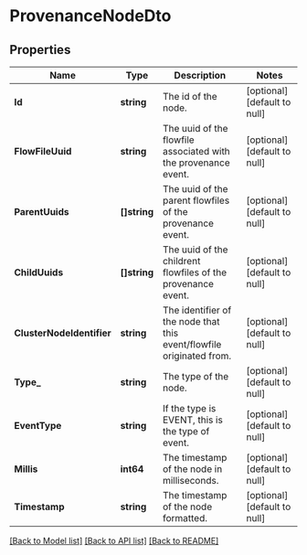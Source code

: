 # ProvenanceNodeDto

## Properties
Name | Type | Description | Notes
------------ | ------------- | ------------- | -------------
**Id** | **string** | The id of the node. | [optional] [default to null]
**FlowFileUuid** | **string** | The uuid of the flowfile associated with the provenance event. | [optional] [default to null]
**ParentUuids** | **[]string** | The uuid of the parent flowfiles of the provenance event. | [optional] [default to null]
**ChildUuids** | **[]string** | The uuid of the childrent flowfiles of the provenance event. | [optional] [default to null]
**ClusterNodeIdentifier** | **string** | The identifier of the node that this event/flowfile originated from. | [optional] [default to null]
**Type_** | **string** | The type of the node. | [optional] [default to null]
**EventType** | **string** | If the type is EVENT, this is the type of event. | [optional] [default to null]
**Millis** | **int64** | The timestamp of the node in milliseconds. | [optional] [default to null]
**Timestamp** | **string** | The timestamp of the node formatted. | [optional] [default to null]

[[Back to Model list]](../README.md#documentation-for-models) [[Back to API list]](../README.md#documentation-for-api-endpoints) [[Back to README]](../README.md)


